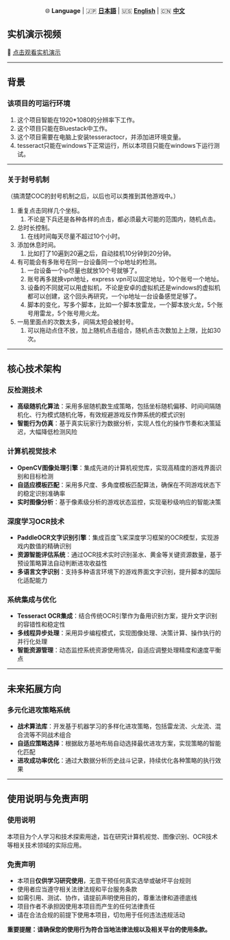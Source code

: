 <p align="center">
  🌐 <strong>Language</strong> | 🇯🇵 <a href="./README.md"><strong>日本語</strong></a> | 🇺🇸 <a href="./README_en.md"><strong>English</strong></a> | 🇨🇳 <a href="./README_ch.md"><strong>中文</strong></a>
</p>

## 实机演示视频

🎥 [点击观看实机演示](https://youtu.be/HaeDby77l3Y)

---

## 背景

### 该项目的可运行环境  
  
1. 这个项目智能在1920*1080的分辨率下工作。  
2. 这个项目只能在Bluestack中工作。  
3. 这个项目需要在电脑上安装tesseractocr，并添加进环境变量。  
4. tesseract只能在windows下正常运行，所以本项目只能在windows下运行测试。  
  
---  
  
### 关于封号机制  
  
（搞清楚COC的封号机制之后，以后也可以类推到其他游戏中。）  
1. 重复点击同样几个坐标。
	1. 不论是下兵还是各种各样的点击，都必须最大可能的范围内，随机点击。  
2. 总时长控制。
	1. 在线时间每天尽量不超过10个小时。  
3. 添加休息时间。
	1. 比如打了10遍到20遍之后，自动挂机10分钟到20分钟。
4. 有可能会有多账号在同一台设备同一个ip地址的检测。
	1. 一台设备一个ip尽量也就放10个号就够了。
	2. 账号再多就换vpn地址，express vpn可以固定地址，10个账号一个地址。
	3. 设备的不同就可以用虚拟机，不论是安卓的虚拟机还是windows的虚拟机都可以创建，这个回头再研究，一个ip地址一台设备感觉足够了。
	4. 脚本的变化，写多个脚本，比如一个脚本放雷龙，一个脚本放火龙，5个账号用雷龙，5个账号用火龙。
5. 一局里面点的次数太多，间隔太短会被封号。
	1. 可以拖动点住不放，加上随机点击组合，随机点击次数加上上限，比如30次。

---

## 核心技术架构

### 反检测技术
- **高级随机化算法**：采用多层随机数生成策略，包括坐标随机偏移、时间间隔随机化、行为模式随机化等，有效规避游戏反作弊系统的模式识别
- **智能行为仿真**：基于真实玩家行为数据分析，实现人性化的操作节奏和决策延迟，大幅降低检测风险

### 计算机视觉技术
- **OpenCV图像处理引擎**：集成先进的计算机视觉库，实现高精度的游戏界面识别和目标检测
- **自适应模板匹配**：采用多尺度、多角度模板匹配算法，确保在不同游戏状态下的稳定识别准确率
- **实时图像分析**：基于像素级分析的游戏状态监控，实现毫秒级响应的智能决策

### 深度学习OCR技术
- **PaddleOCR文字识别引擎**：集成百度飞桨深度学习框架的OCR模型，实现游戏内数值的精确识别
- **资源智能评估系统**：通过OCR技术实时识别圣水、黄金等关键资源数量，基于预设策略算法自动判断进攻收益性
- **多语言文字识别**：支持多种语言环境下的游戏界面文字识别，提升脚本的国际化适配能力

### 系统集成与优化
- **Tesseract OCR集成**：结合传统OCR引擎作为备用识别方案，提升文字识别的容错性和稳定性
- **多线程异步处理**：采用异步编程模式，实现图像处理、决策计算、操作执行的并行化处理
- **智能资源管理**：动态监控系统资源使用情况，自适应调整处理精度和速度平衡点

---

## 未来拓展方向

### 多元化进攻策略系统
- **战术算法库**：开发基于机器学习的多样化进攻策略，包括雷龙流、火龙流、混合流等不同战术组合
- **自适应策略选择**：根据敌方基地布局自动选择最优进攻方案，实现策略的智能化匹配
- **进攻成功率优化**：通过大数据分析历史战斗记录，持续优化各种策略的执行效果

---

## 使用说明与免责声明

### 使用说明
本项目为个人学习和技术探索用途，旨在研究计算机视觉、图像识别、OCR技术等相关技术领域的实际应用。

### 免责声明
- 本项目**仅供学习研究使用**，无意干预任何真实选举或破坏平台规则
- 使用者应当遵守相关法律法规和平台服务条款
- 如需引用、测试、协作，请提前声明使用目的，尊重法律和道德底线
- 项目作者不承担因使用本项目而产生的任何法律责任
- 请在合法合规的前提下使用本项目，切勿用于任何违法违规活动

**重要提醒：请确保您的使用行为符合当地法律法规以及相关平台的使用条款。**

